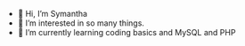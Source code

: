 - 👋 Hi, I’m Symantha
- 👀 I’m interested in so many things.
- 🌱 I’m currently learning coding basics and MySQL and PHP

<!---
symanthapauline/symanthapauline is a ✨ special ✨ repository because its `README.md` (this file) appears on your GitHub profile.
You can click the Preview link to take a look at your changes.
--->
